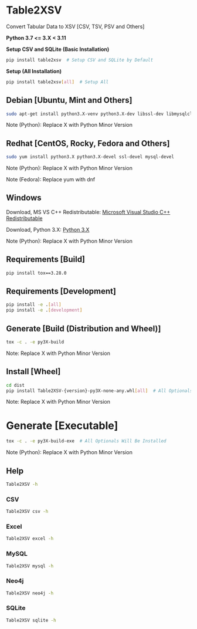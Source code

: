 # Table2XSV
Convert Tabular Data to XSV [CSV, TSV, PSV and Others]

**Python 3.7 <= 3.X < 3.11**

**Setup CSV and SQLite (Basic Installation)**
```bash
pip install table2xsv  # Setup CSV and SQLite by Default
```

**Setup (All Installation)**
```bash
pip install table2xsv[all]  # Setup All
```

## Debian [Ubuntu, Mint and Others]
```bash
sudo apt-get install python3.X-venv python3.X-dev libssl-dev libmysqlclient-dev build-essential
```
Note (Python): Replace X with Python Minor Version

## Redhat [CentOS, Rocky, Fedora and Others]
```bash
sudo yum install python3.X python3.X-devel ssl-devel mysql-devel
```
Note (Python): Replace X with Python Minor Version

Note (Fedora): Replace yum with dnf

## Windows
Download, MS VS C++ Redistributable: [Microsoft Visual Studio C++ Redistributable]

Download, Python 3.X: [Python 3.X]

Note (Python): Replace X with Python Minor Version

## Requirements [Build]
```bash
pip install tox==3.28.0
```

## Requirements [Development]
```bash
pip install -e .[all]
pip install -e .[development]
```

## Generate [Build (Distribution and Wheel)]
```bash
tox -c . -e py3X-build
```

Note: Replace X with Python Minor Version

## Install [Wheel]
```bash
cd dist
pip install Table2XSV-{version}-py3X-none-any.whl[all]  # All Optionals Will Be Installed
```
Note: Replace X with Python Minor Version

# Generate [Executable]
```bash
tox -c . -e py3X-build-exe  # All Optionals Will Be Installed
```
Note (Python): Replace X with Python Minor Version

## Help
```bash
Table2XSV -h
```

### CSV
```bash
Table2XSV csv -h
```

### Excel
```bash
Table2XSV excel -h
```

### MySQL
```bash
Table2XSV mysql -h
```

### Neo4j
```bash
Table2XSV neo4j -h
```

### SQLite
```bash
Table2XSV sqlite -h
```

[Microsoft Visual Studio C++ Redistributable]: https://www.microsoft.com/en-in/download/details.aspx?id=48145
[Python 3.X]: https://www.python.org/downloads/windows/
